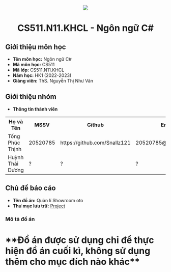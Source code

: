 <p align="center">
   <a href="https://www.uit.edu.vn/">
      <img src="https://i.imgur.com/WmMnSRt.png" border="none">
   </a>
</p>
<h1 align="center">
    CS511.N11.KHCL - Ngôn ngữ C#
</h1>

<h2>
   Giới thiệu môn học   
</h2>

- **Tên môn học:** Ngôn ngữ C#
- **Mã môn học:** CS511
- **Mã lớp:** CS511.N11.KHCL
- **Năm học:** HK1 (2022-2023)
- **Giảng viên:** ThS. Nguyễn Thị Như Vân 

<h2>
   Giới thiệu nhóm
</h2>

- **Thông tin thành viên** 

<table align="center">
      <tr>
       <th>Họ và Tên</th>
       <th>MSSV</th>
       <th>Github</th>
       <th>Email</th>
      </tr>
      <tr>
       <td>Tống Phúc Thịnh</td>
       <td>20520785</td>
       <td> https://github.com/Snallz121</td>
       <td>20520785@gm.uit.edu.vn</td>  
      </tr>
      <tr>
       <td>Huỳnh Thái Dương</td>
       <td>?</td>
       <td>?</td>
       <td>?</td>  
      </tr>
</table>


<h2>
  Chủ đề báo cáo 
</h2>

- **Tên đồ án:** Quản lí Showroom oto 
- **Thư mục lưu trữ:** [Project](Project)

<h3>
  Mô tả đồ án
</h3>

<h1>
    **Đồ án được sử dụng chỉ để thực hiện đồ án cuối kì, không sử dụng thêm cho mục đích nào khác**
</h1>


